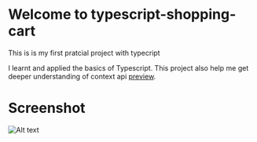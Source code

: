 # Welcome to typescript-shopping-cart


This is is my first pratcial project with typecript

I learnt and applied the basics of Typescript.
This project also help me get deeper understanding of context api  [preview](typsciptshopcart.netlify.app/).

# Screenshot
![Alt text](https://drive.google.com/file/d/15iQsKxD36oEVYMbkYHVMYKw2Fqheyftz/view?usp=sharing "Optional title")


